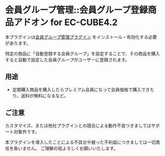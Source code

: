 # 会員グループ管理::会員グループ登録商品アドオン for EC-CUBE4.2

本プラグインは[会員グループ管理プラグイン](https://www.ec-cube.net/products/detail.php?product_id=2255) をインストール・有効化する必要があります。

特定の商品に「自動登録する会員グループ」を設定することで、その商品を購入すると自動で設定した会員グループがユーザーに登録されます。

## 用途

- 定期購入商品を購入したらプレミアム会員になって会員価格で購入できたり、送料が無料になるなど。

## ご注意

カスタマイズ、または他社プラグインとの競合による動作不良つきましてはサポート対象外です。

本プラグインを導入したことによる不具合や被った不利益につきましては一切責任を負いません。 ご理解の程よろしくお願いいたします。
